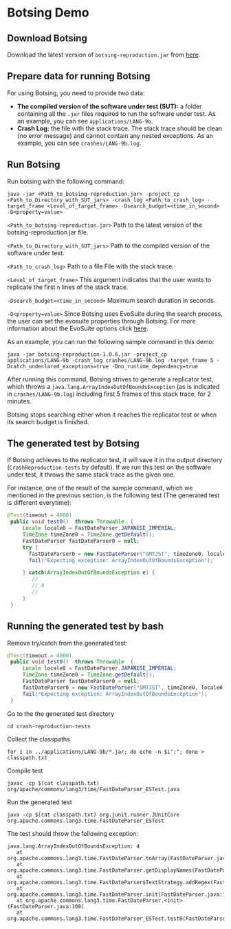 # Botsing Demo

## Download Botsing
Download the latest version of `botsing-reproduction.jar` from [here](https://github.com/STAMP-project/botsing/releases).

## Prepare data for running Botsing
For using Botsing, you need to provide two data:
 - **The compiled version of the software under test (SUT):** a folder containing all the  `.jar` files required to run the software under test. As an example, you can see `applications/LANG-9b`.
 - **Crash Log:** the file with the stack trace. The stack trace should be clean (no error message) and cannot contain any nested exceptions. As an example, you can see `crashes/LANG-9b.log`.

## Run Botsing
 Run botsing with the following command:

```
java -jar <Path_to_botsing-reproduction.jar> -project_cp <Path_to_Directory_with_SUT_jars> -crash_log <Path_to_crash_log> -target_frame <Level_of_target_frame> -Dsearch_budget=<time_in_second> -D<property=value>  
```

`<Path_to_botsing-reproduction.jar>` Path to the latest version of the botsing-reproduction jar file.

`<Path_to_Directory_with_SUT_jars>` Path to the compiled version of the software under test.

`<Path_to_crash_log>` Path to a file File with the stack trace.

`<Level_of_target_frame>` This argument indicates that the user wants to replicate the first `n` lines of the stack trace.

`-Dsearch_budget=<time_in_second>` Maximum search duration in seconds.

`-D<property=value>` Since Botsing uses EvoSuite during the search process, the user can set the evosuite properties through Botsing. For more information about the EvoSuite options click [here](https://github.com/EvoSuite/evosuite/blob/master/client/src/main/java/org/evosuite/Properties.java).



As an example, you can run the following sample command in this demo:


```
java -jar botsing-reproduction-1.0.6.jar -project_cp applications/LANG-9b -crash_log crashes/LANG-9b.log -target_frame 5 -Dcatch_undeclared_exceptions=true -Dno_runtime_dependency=true
```

After running this command, Botsing strives to generate a replicator test, which throws a `java.lang.ArrayIndexOutOfBoundsException` (as is indicated in `crashes/LANG-9b.log`) including first 5 frames of this stack trace, for 2 minutes.

Botsing stops searching either when it reaches the replicator test or when its search budget is finished.

## The generated test by Botsing

If Botsing achieves to the replicator test, it will save it in the output directory (`CrashReproduction-tests` by default).
If we run this test on the software under test, it throws the same stack trace as the given one.

For instance, one of the result of the sample command, which we mentioned in the previous section, is the following test (The generated test is different everytime):
```java
@Test(timeout = 4000)
 public void test0()  throws Throwable  {
     Locale locale0 = FastDateParser.JAPANESE_IMPERIAL;
     TimeZone timeZone0 = TimeZone.getDefault();
     FastDateParser fastDateParser0 = null;
     try {
       fastDateParser0 = new FastDateParser("GMTJST", timeZone0, locale0);
       fail("Expecting exception: ArrayIndexOutOfBoundsException");

     } catch(ArrayIndexOutOfBoundsException e) {
        //
        // 4
        //
     }
 }
```

## Running the generated test by bash

Remove try/catch from the generated test:

```java
@Test(timeout = 4000)
 public void test0()  throws Throwable  {
     Locale locale0 = FastDateParser.JAPANESE_IMPERIAL;
     TimeZone timeZone0 = TimeZone.getDefault();
     FastDateParser fastDateParser0 = null;
     fastDateParser0 = new FastDateParser("GMTJST", timeZone0, locale0);
     fail("Expecting exception: ArrayIndexOutOfBoundsException");
 }
```



Go to the the generated test directory

```
cd crash-reproduction-tests
```

Collect the classpaths

```
for i in ../applications/LANG-9b/*.jar; do echo -n $i":"; done > classpath.txt
```
Compile test

```
javac -cp $(cat classpath.txt) org/apache/commons/lang3/time/FastDateParser_ESTest.java
```

 Run the generated test

 ```
 java -cp $(cat classpath.txt) org.junit.runner.JUnitCore org.apache.commons.lang3.time.FastDateParser_ESTest
 ```
The test should throw the following exception:
 ```
 java.lang.ArrayIndexOutOfBoundsException: 4
 	at org.apache.commons.lang3.time.FastDateParser.toArray(FastDateParser.java:413)
 	at org.apache.commons.lang3.time.FastDateParser.getDisplayNames(FastDateParser.java:381)
 	at org.apache.commons.lang3.time.FastDateParser$TextStrategy.addRegex(FastDateParser.java:664)
 	at org.apache.commons.lang3.time.FastDateParser.init(FastDateParser.java:138)
 	at org.apache.commons.lang3.time.FastDateParser.<init>(FastDateParser.java:108)
 	at org.apache.commons.lang3.time.FastDateParser_ESTest.test0(FastDateParser_ESTest.java:21)
 ```
